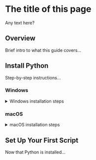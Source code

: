 # The title of this page
Any text here?
## Overview
Brief intro to what this guide covers...

## Install Python
Step-by-step instructions...

### Windows
<details>
<summary>Windows installation steps</summary>
1. step
2. step
3. step
</details>

### macOS  
<details>
<summary>macOS installation steps</summary>
Mac-specific steps...
1. step
2. step
</details>

## Set Up Your First Script
Now that Python is installed...
